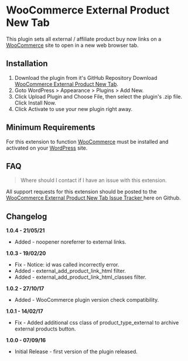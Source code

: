# WooCommerce External Product New Tab

This plugin sets all external / affiliate product buy now links on a [WooCommerce](https://wordpress.org/plugins/woocommerce/) site to open in a new web browser tab.

## Installation

1. Download the plugin from it's GitHub Repository Download [WooCommerce External Product New Tab](https://github.com/stuartduff/wc-external-product-new-tab).
2. Goto WordPress > Appearance > Plugins > Add New.
3. Click Upload Plugin and Choose File, then select the plugin's .zip file. Click Install Now.
4. Click Activate to use your new plugin right away.

## Minimum Requirements

For this extension to function [WooCommerce](https://wordpress.org/plugins/woocommerce/) must be installed and activated on your [WordPress](https://wordpress.org/) site.

## FAQ

> Where should I contact if I have an issue with this extension.

All support requests for this extension should be posted to the [WooCommerce External Product New Tab Issue Tracker ](https://github.com/stuartduff/wc-external-product-new-tab/issues) here on Github.

## Changelog

**1.0.4 - 21/05/21**
* Added -  noopener noreferrer to external links.

**1.0.3 - 19/02/20**
* Fix - Notice: id was called incorrectly error.
* Added -  external_add_product_link_html filter.
* Added -  external_add_product_link_html_classes filter.

**1.0.2 - 27/10/17**
* Added - WooCommerce plugin version check compatibility.

**1.0.1 - 14/02/17**
* Fix - Added additional css class of product_type_external to archive external products button.

**1.0.0 - 07/09/16**
* Initial Release - first version of the plugin released.
